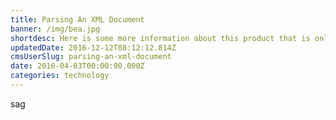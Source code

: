 ```yaml
---
title: Parsing An XML Document
banner: /img/bea.jpg
shortdesc: Here is some more information about this product that is only revealed once clicked on.
updatedDate: 2016-12-12T08:12:12.814Z
cmsUserSlug: parsing-an-xml-document
date: 2016-04-03T00:00:00.000Z
categories: technology
---
```


sag